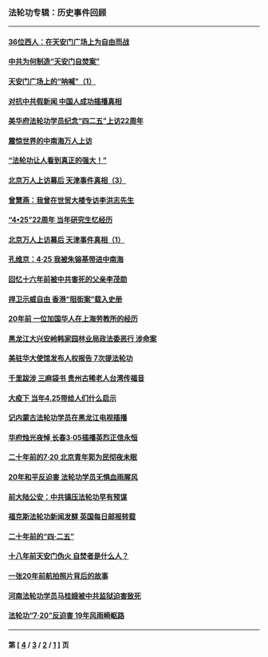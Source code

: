 ### 法轮功专辑：历史事件回顾
---
#### [36位西人：在天安门广场上为自由而战](../../pages/nf5793/n13390029.md?03060430) 
#### [中共为何制造“天安门自焚案”](../../pages/nf5793/n13183270.md?03060430) 
#### [天安门广场上的“呐喊”（1）](../../pages/nf5793/n13105277.md?03060430) 
#### [对抗中共假新闻 中国人成功插播真相](../../pages/nf5793/n12910618.md?03060430) 
#### [美华府法轮功学员纪念“四二五”上访22周年](../../pages/nf5793/n12904445.md?03060430) 
#### [震惊世界的中南海万人上访](../../pages/nf5793/n12903976.md?03060430) 
#### [“法轮功让人看到真正的强大！”](../../pages/nf5793/n12903195.md?03060430) 
#### [北京万人上访幕后 天津事件真相（3）](../../pages/nf5793/n12902807.md?03060430) 
#### [曾慧燕：我曾在世贸大楼专访李洪志先生](../../pages/nf5793/n12898729.md?03060430) 
#### [“4•25”22周年 当年研究生忆经历](../../pages/nf5793/n12894152.md?03060430) 
#### [北京万人上访幕后 天津事件真相（1）](../../pages/nf5793/n12885174.md?03060430) 
#### [孔维京：4·25 我被朱镕基带进中南海](../../pages/nf5793/n12864987.md?03060430) 
#### [回忆十六年前被中共害死的父亲李茂勋](../../pages/nf5793/n12880270.md?03060430) 
#### [捍卫示威自由 香港“阻街案”载入史册](../../pages/nf5793/n12811245.md?03060430) 
#### [20年前 一位加国华人在上海劳教所的经历](../../pages/nf5793/n12707932.md?03060430) 
#### [黑龙江大兴安岭韩家园林业局政法委恶行 涉命案](../../pages/nf5793/n12622815.md?03060430) 
#### [美驻华大使馆发布人权报告 7次提法轮功](../../pages/nf5793/n12520541.md?03060430) 
#### [千里跋涉 三麻袋书 贵州古稀老人台湾传福音](../../pages/nf5793/n12198750.md?03060430) 
#### [大疫下 当年4.25带给人们什么启示](../../pages/nf5793/n12058565.md?03060430) 
#### [记内蒙古法轮功学员在黑龙江电视插播](../../pages/nf5793/n11699194.md?03060430) 
#### [华府烛光夜悼 长春3·05插播英烈正信永恒](../../pages/nf5793/n11397432.md?03060430) 
#### [二十年前的7·20 北京青年郭为民彻夜未眠](../../pages/nf5793/n11354195.md?03060430) 
#### [20年和平反迫害 法轮功学员无惧血雨腥风](../../pages/nf5793/n11348279.md?03060430) 
#### [前大陆公安：中共镇压法轮功早有预谋](../../pages/nf5793/n11352168.md?03060430) 
#### [福克斯法轮功新闻发酵  英国每日邮报转载](../../pages/nf5793/n11285952.md?03060430) 
#### [二十年前的“四·二五”](../../pages/nf5793/n11207639.md?03060430) 
#### [十八年前天安门伪火 自焚者是什么人？](../../pages/nf5793/n10996556.md?03060430) 
#### [一张20年前航拍照片背后的故事](../../pages/nf5793/n10693797.md?03060430) 
#### [河南法轮功学员马桂娥被中共监狱迫害致死](../../pages/nf5793/n10684974.md?03060430) 
#### [法轮功“7‧20”反迫害 19年风雨崎岖路](../../pages/nf5793/n10570834.md?03060430) 

---
#### 第 [ [4](./4.md?03060430) / [3](./3.md?03060430) / [2](./2.md?03060430) / [1](./1.md?03060430) ] 页
